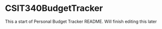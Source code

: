 # CSIT340BudgetTracker




This a start of Personal Budget Tracker README. Will finish editing this later
